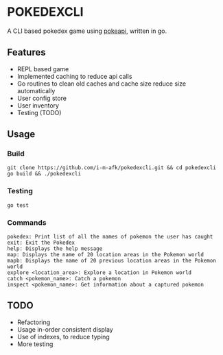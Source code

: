 # POKEDEXCLI

A CLI based pokedex game using [pokeapi](https://pokeapi.co/), written in go.

## Features
- REPL based game
- Implemented caching to reduce api calls
- Go routines to clean old caches and cache size reduce size automatically
- User config store
- User inventory
- Testing (TODO)

## Usage

### Build

`git clone https://github.com/i-m-afk/pokedexcli.git && cd pokedexcli`
`go build && ./pokedexcli`

### Testing

`go test`

### Commands
```
pokedex: Print list of all the names of pokemon the user has caught
exit: Exit the Pokedex
help: Displays the help message
map: Displays the name of 20 location areas in the Pokemon world
mapb: Displays the name of 20 previous location areas in the Pokemon world
explore <location_area>: Explore a location in Pokemon world
catch <pokemon_name>: Catch a pokemon
inspect <pokemon_name>: Get information about a captured pokemon
```
## TODO
- Refactoring
- Usage in-order consistent display
- Use of indexes, to reduce typing
- More testing
